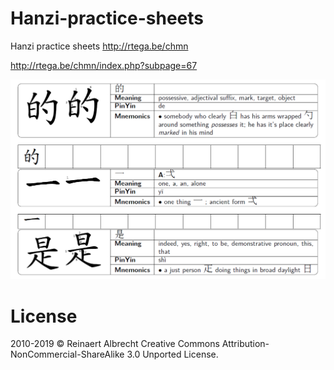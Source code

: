 # Hanzi-practice-sheets
Hanzi practice sheets http://rtega.be/chmn

http://rtega.be/chmn/index.php?subpage=67

![image](https://raw.githubusercontent.com/infinyte7/Hanzi-practice-sheets/master/image.PNG)

# License
2010-2019 © Reinaert Albrecht
Creative Commons Attribution-NonCommercial-ShareAlike 3.0 Unported License.
